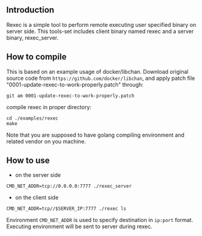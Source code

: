 ## Introduction

Rexec is a simple tool to perform remote executing user specified binary on server side.
This tools-set includes client binary named rexec and a server binary, rexec_server.

## How to compile

This is based on an example usage of docker/libchan. Download original source code from `https://github.com/docker/libchan`, and apply patch file "0001-update-rexec-to-work-properly.patch" through:
```
git am 0001-update-rexec-to-work-properly.patch
```

compile rexec in proper directory:
```
cd ./examples/rexec
make
```

Note that you are supposed to have golang compiling environment and related vendor on you machine.

## How to use

* on the server side
```
CMD_NET_ADDR=tcp://0.0.0.0:7777 ./rexec_server
```

* on the client side
```
CMD_NET_ADDR=tcp//$SERVER_IP:7777 ./rexec ls
```

Environment `CMD_NET_ADDR` is used to specify destination in `ip:port` format. Executing environment will be sent to server during rexec.
